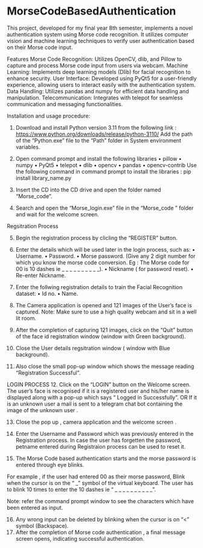 # MorseCodeBasedAuthentication
This project, developed for my final year 8th semester, implements a novel authentication system using Morse code recognition. It utilizes computer vision and machine learning techniques to verify user authentication based on their Morse code input.

Features
Morse Code Recognition: Utilizes OpenCV, dlib, and Pillow to capture and process Morse code input from users via webcam.
Machine Learning: Implements deep learning models (Dlib) for facial recognition to enhance security.
User Interface: Developed using PyQt5 for a user-friendly experience, allowing users to interact easily with the authentication system.
Data Handling: Utilizes pandas and numpy for efficient data handling and manipulation.
Telecommunication: Integrates with telepot for seamless communication and messaging functionalities.


Installation and usage procedure:
1. Download and install Python version 3.11 from the following link : 
https://www.python.org/downloads/release/python-3110/
Add the path of the “Python.exe” file to the “Path” folder in System 
environment variables.

2. Open command prompt and install the following libraries
• pillow
• numpy
• PyQt5
• telepot
• dlib
• opencv
• pandas
• opencv-contrib
Use the following command in command prompt to install the 
libraries : 
pip install library_name.py

3. Insert the CD into the CD drive and open the folder named 
“Morse_code”.

4. Search and open the “Morse_login.exe” file in the “Morse_code ” folder
and wait for the welcome screen.


Regsitration Process

5. Begin the registration process by clicling the “REGISTER” button.
   
6. Enter the details which will be used later in the login process, such as:
• Username.
• Password.
• Morse password.
(Give any 2 digit number for which you know the morse code 
conversion. 
Eg : The Morse code for 00 is 10 dashes ie _ _ _ _ _ _ _ _ _ _).
• Nickname ( for password reset).
• Re-enter Nickname.

7. Enter the follwing registration details to train the Facial Recognition 
dataset:
• Id no.
• Name.

8. The Camera application is opened and 121 images of the User’s face is 
captured.
Note: Make sure to use a high quality webcam and sit in a well lit room.

9. After the completion of capturing 121 images, click on the “Quit” button 
of the face id registration window (window with Green background).

10. Close the User details regsitration window ( window with Blue
background).

11. Also close the small pop-up window which shows the message reading 
“Registration Successful”.


LOGIN PROCESS
12. Click on the “LOGIN” button on the Welcome screen.
The user’s face is recognised if it is a registered user and his/her name is 
displayed along with a pop-up which says “ Logged in Successfully”.
OR
If it is an unknown user a mail is sent to a telegram chat bot containing 
the image of the unknown user .

13. Close the pop up , camera application and the welcome screen .
    
14. Enter the Username and Password which was previously entered in the 
Registration process.
In case the user has forgetten the password, petname entered during 
Registraion process can be used to reset it.

15. The Morse Code based authentication starts and the morse password is 
entered through eye blinks.


For example , if the user had entered 00 as their morse password, 
Blink when the cursor is on the “ _” symbol of the virtual keyboard.
The user has to blink 10 times to enter the 10 dashes 
ie “ _ _ _ _ _ _ _ _ _ _”.

Note: refer the command prompt window to see the characters which 
have been entered as input.

16. Any wrong input can be deleted by blinking when the cursor is on “<” 
symbol (Backspace).
17. After the completion of Morse code authentication , a final message 
screen opens, indicating successful authentication.
